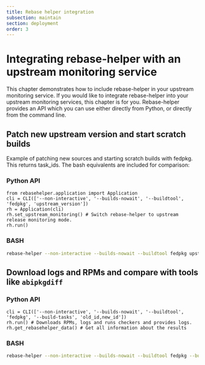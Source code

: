 ```yaml
---
title: Rebase helper integration
subsection: maintain
section: deployment
order: 3
---
```


# Integrating rebase-helper with an upstream monitoring service

This chapter demonstrates how to include rebase-helper in your upstream monitoring service.
If you would like to integrate rebase-helper into your upstream monitoring services, this chapter is for you.
Rebase-helper provides an API which you can use either directly from Python, or directly from the command line.

## Patch new upstream version and start scratch builds
Example of patching new sources and starting scratch builds with fedpkg.
This returns task_ids. The bash equivalents are included for comparison:

### Python API

```python3
from rebasehelper.application import Application
cli = CLI(['--non-interactive', '--builds-nowait', '--buildtool', 'fedpkg', 'upstream_version'])
rh = Application(cli)
rh.set_upstream_monitoring() # Switch rebase-helper to upstream release monitoring mode.
rh.run()
```

### BASH

```sh
rebase-helper --non-interactive --builds-nowait --buildtool fedpkg upstream_version
```

## Download logs and RPMs and compare with tools like ``abipkgdiff``

### Python API

```python3
cli = CLI(['--non-interactive', '--builds-nowait', '--buildtool', 'fedpkg', '--build-tasks', 'old_id,new_id'])
rh.run() # Downloads RPMs, logs and runs checkers and provides logs.
rh.get_rebasehelper_data() # Get all information about the results
```

### BASH

```sh
rebase-helper --non-interactive --builds-nowait --buildtool fedpkg --build-tasks old_id,new_id
```
